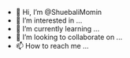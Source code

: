 - 👋 Hi, I’m @ShuebaliMomin
- 👀 I’m interested in ...
- 🌱 I’m currently learning ...
- 💞️ I’m looking to collaborate on ...
- 📫 How to reach me ...

<!---
ShuebaliMomin/ShuebaliMomin is a ✨ special ✨ repository because its `README.md` (this file) appears on your GitHub profile.
You can click the Preview link to take a look at your changes.
--->
